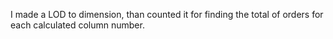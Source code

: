 I made a LOD to dimension, than counted it for finding the total of orders for each calculated column number.
